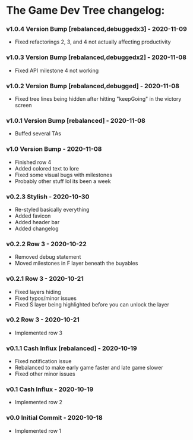 # The Game Dev Tree changelog:

### v1.0.4 Version Bump [rebalanced,debuggedx3] - 2020-11-09
- Fixed refactorings 2, 3, and 4 not actually affecting productivity

### v1.0.3 Version Bump [rebalanced,debuggedx2] - 2020-11-08
- Fixed API milestone 4 not working

### v1.0.2 Version Bump [rebalanced,debugged] - 2020-11-08
- Fixed tree lines being hidden after hitting "keepGoing" in the victory screen

### v1.0.1 Version Bump [rebalanced] - 2020-11-08
- Buffed several TAs

### v1.0 Version Bump - 2020-11-08
- Finished row 4
- Added colored text to lore
- Fixed some visual bugs with milestones
- Probably other stuff lol its been a week

### v0.2.3 Stylish - 2020-10-30
- Re-styled basically everything
- Added favicon
- Added header bar
- Added changelog

### v0.2.2 Row 3 - 2020-10-22
- Removed debug statement
- Moved milestones in F layer beneath the buyables

### v0.2.1 Row 3 - 2020-10-21
- Fixed layers hiding
- Fixed typos/minor issues
- Fixed S layer being highlighted before you can unlock the layer

### v0.2 Row 3 - 2020-10-21
- Implemented row 3

### v0.1.1 Cash Influx [rebalanced] - 2020-10-19
- Fixed notification issue
- Rebalanced to make early game faster and late game slower
- Fixed other minor issues

### v0.1 Cash Influx - 2020-10-19
- Implemented row 2

### v0.0 Initial Commit - 2020-10-18
- Implemented row 1
